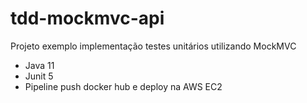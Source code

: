 # tdd-mockmvc-api
Projeto exemplo implementação testes unitários utilizando MockMVC
- Java 11
- Junit 5
- Pipeline push docker hub e deploy na AWS EC2
